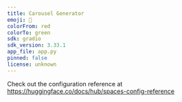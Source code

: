 ```yaml
---
title: Carousel Generator
emoji: 🐢
colorFrom: red
colorTo: green
sdk: gradio
sdk_version: 3.33.1
app_file: app.py
pinned: false
license: unknown
---
```


Check out the configuration reference at https://huggingface.co/docs/hub/spaces-config-reference
